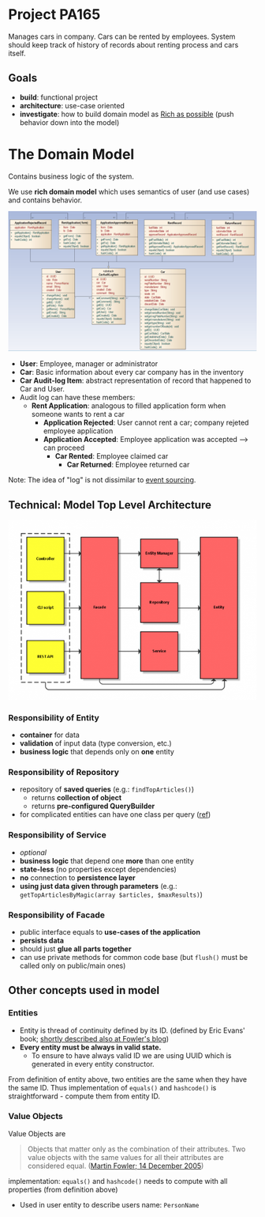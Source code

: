 # Project PA165

Manages cars in company. Cars can be rented by employees. System should keep track of history of records about renting process and cars itself.

## Goals

- **build**: functional project
- **architecture**: use-case oriented
- **investigate**: how to build domain model as [Rich as possible](http://stackoverflow.com/questions/23314330/rich-vs-anemic-domain-model) (push behavior down into the model)

# The Domain Model

Contains business logic of the system.

We use **rich domain model** which uses semantics of user (and use cases) and contains behavior.

![Entities class diagram](diagrams/entities-class.png)

- **User**: Employee, manager or administrator
- **Car**: Basic information about every car company has in the inventory
- **Car Audit-log Item**: abstract representation of record that happened to Car and User.
- Audit log can have these members:
	- **Rent Application**: analogous to filled application form when someone wants to rent a car
		- **Application Rejected**: User cannot rent a car; company rejeted employee application
		- **Application Accepted**: Employee application was accepted --> can proceed
			- **Car Rented**: Employee claimed car
				- **Car Returned**: Employee returned car

Note: The idea of "log" is not dissimilar to [event sourcing](https://www.youtube.com/watch?v=JHGkaShoyNs).

## Technical: Model Top Level Architecture

![Model top-level architecture](diagrams/model-architecture.png)

### Responsibility of Entity

- **container** for data
- **validation** of input data (type conversion, etc.)
- **business logic** that depends only on **one** entity

### Responsibility of Repository
- repository of **saved queries** (e.g.: `findTopArticles()`)
  - returns **collection of object**
  - returns **pre-configured QueryBuilder**
- for complicated entities can have one class per query ([ref](http://www.rarous.net/weblog/377-domenove-dotazy.aspx))

### Responsibility of Service
- *optional*
- **business logic** that depend one **more** than one entity
- **state-less** (no properties except dependencies)
- **no** connection to **persistence layer**
- **using just data given through parameters** (e.g.: `getTopArticlesByMagic(array $articles, $maxResults)`)

### Responsibility of Facade
- public interface equals to **use-cases of the application**
- **persists data**
- should just **glue all parts together**
- can use private methods for common code base (but `flush()` must be called only on public/main ones)


## Other concepts used in model

### Entities

- Entity is thread of continuity defined by its ID. (defined by Eric Evans' book; [shortly described also at Fowler's blog](http://martinfowler.com/bliki/EvansClassification.html))
- **Every entity must be always in valid state.**
	- To ensure to have always valid ID we are using UUID which is generated in every entity constructor.

From definition of entity above, two entities are the same when they have the same ID. Thus implementation of `equals()` and `hashcode()` is straightforward - compute them from entity ID.

### Value Objects

Value Objects are 

> Objects that matter only as the combination of their attributes. Two value objects with the same values for all their attributes are considered equal. ([Martin Fowler; 14 December 2005](http://martinfowler.com/bliki/EvansClassification.html)) 

implementation: `equals()` and `hashcode()` needs to compute with all properties (from definition above)

- Used in user entity to describe users name: `PersonName`
